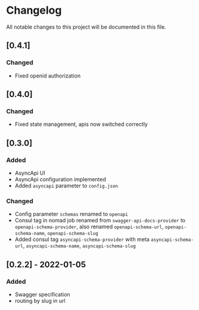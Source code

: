 # Changelog
All notable changes to this project will be documented in this file.

## [0.4.1]
### Changed
* Fixed openid authorization

## [0.4.0]
### Changed
* Fixed state management, apis now switched correctly

## [0.3.0]
### Added
* AsyncApi UI
* AsyncApi configuration implemented
* Added `asyncapi` parameter to `config.json`
### Changed
* Config parameter `schemas` renamed to `openapi`
* Consul tag in nomad job renamed from `swagger-api-docs-provider` to `openapi-schema-provider`, also renamed `openapi-schema-url`, `openapi-schema-name`, `openapi-schema-slug`
* Added consul tag `asyncapi-schema-provider` with meta `asyncapi-schema-url`, `asyncapi-schema-name`, `asyncapi-schema-slug`

## [0.2.2] - 2022-01-05
### Added
* Swagger specification
* routing by slug in url
